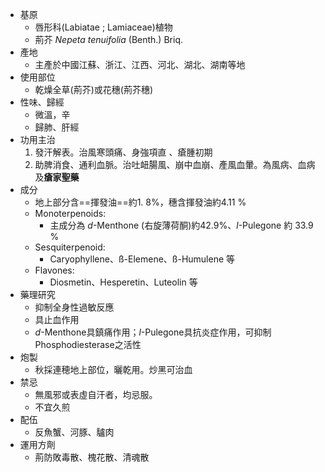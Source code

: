 - 基原
	- 唇形科(Labiatae ; Lamiaceae)植物 
	- 荊芥 _Nepeta tenuifolia_ (Benth.) Briq.
- 產地
	- 主產於中國江蘇、浙江、江西、河北、湖北、湖南等地
- 使用部位
	- 乾燥全草(荊芥)或花穗(荊芥穗)
- 性味、歸經
	- 微溫，辛
	- 歸肺、肝經
- 功用主治
	1. 發汗解表。治風寒頭痛、身強項直 、瘡腫初期
	2. 助脾消食、通利血脈。治吐衄腸風、崩中血崩、產風血暈。為風病、血病及**瘡家聖藥**
- 成分
	- 地上部分含==揮發油==約1. 8%，穗含揮發油約4.11 %
	- Monoterpenoids:
		- 主成分為 *d*-Menthone (右旋薄荷酮)約42.9%、*l*-Pulegone 約 33.9 %
	- Sesquiterpenoid: 
		- Caryophyllene、ß-Elemene、ß-Humulene 等
	- Flavones: 
		- Diosmetin、Hesperetin、Luteolin 等
- 藥理研究
	- 抑制全身性過敏反應
	- 具止血作用
	- *d*-Menthone具鎮痛作用；*l*-Pulegone具抗炎症作用，可抑制Phosphodiesterase之活性
- 炮製
	- 秋採連穂地上部位，曬乾用。炒黑可治血
- 禁忌
	- 無風邪或表虛自汗者，均忌服。
	- 不宜久煎
- 配伍
	- 反魚蟹、河豚、驢肉
- 運用方劑
	- 荊防敗毒散、槐花散、清魂散